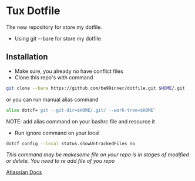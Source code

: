 # Tux Dotfile #

The new repository for store my dotfile.

* Using git --bare for store my dotfile


## Installation ##

* Make sure, you already no have conflict files
* Clone this repo's with command

```bash
git clone --bare https://github.com/be99inner/dotfile.git $HOME/.git
```

or you can run manual alias command

``` bash
alias dotcf='git --git-dir=$HOME/.git/ --work-tree=$HOME'
```

NOTE: add alias command on your bashrc file and resource it

* Run ignore command on your local
 
```bash
dotcf config --local status.showUntrackedFiles no
```

*This command may be makesome file on your repo is in stages of modified or
delete. You need to re add file of you repo*


[Atlassian Docs](https://www.atlassian.com/git/tutorials/dotfiles)
